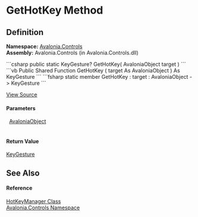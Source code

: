 # GetHotKey Method




## Definition
**Namespace:** <a href="N_Avalonia_Controls">Avalonia.Controls</a>  
**Assembly:** Avalonia.Controls (in Avalonia.Controls.dll)

<Tabs groupId="api-code-preview">
<TabItem value="csharp" label="C#">
```csharp
public static KeyGesture? GetHotKey(
	AvaloniaObject target
)
```
</TabItem>
<TabItem value="vb" label="VB">
```vb
Public Shared Function GetHotKey ( 
	target As AvaloniaObject
) As KeyGesture
```
</TabItem>
<TabItem value="fsharp" label="F#">
```fsharp
static member GetHotKey : 
        target : AvaloniaObject -> KeyGesture 
```
</TabItem>
</Tabs>



<a href="https://github.com/AvaloniaUI/Avalonia/tree/master/src/Avalonia.Controls/HotkeyManager.cs#L163" title="View the source code">View Source</a>



#### Parameters
<dl><dt>  <a href="T_Avalonia_AvaloniaObject">AvaloniaObject</a></dt><dd> </dd></dl>

#### Return Value
<a href="T_Avalonia_Input_KeyGesture">KeyGesture</a>

## See Also


#### Reference
<a href="T_Avalonia_Controls_HotKeyManager">HotKeyManager Class</a>  
<a href="N_Avalonia_Controls">Avalonia.Controls Namespace</a>  

